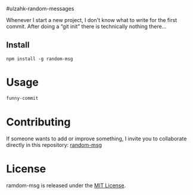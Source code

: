 #ulzahk-random-messages

Whenever I start a new project, I don't know what to write for the first commit. After doing a “git init” there is technically nothing there...

## Install

```npm
npm install -g random-msg
```

# Usage

```bash
funny-commit
```

# Contributing
If someone wants to add or improve something, I invite you to collaborate directly in this repository: [random-msg](https://github.com/Ulzahk/ulzahk-random-messages)

# License
ramdom-msg is released under the [MIT License](https://opensource.org/licenses/MIT).
